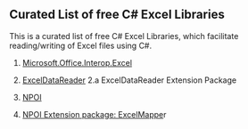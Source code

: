 

## **Curated List of free C# Excel Libraries**

This is a curated list of free C# Excel Libraries, which facilitate reading/writing of Excel files using C#.

1. [Microsoft.Office.Interop.Excel](https://docs.microsoft.com/en-us/dotnet/csharp/programming-guide/interop/how-to-access-office-onterop-objects)

2. [ExcelDataReader](https://github.com/ExcelDataReader/ExcelDataReader) 
2.a ExcelDataReader Extension Package

3. [NPOI](https://github.com/dotnetcore/NPOI)

4. [NPOI Extension package: ExcelMappe](https://github.com/hughbe/excel-mapper)r

